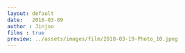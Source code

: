 ```yaml
---
layout: default
date:   2018-03-09
author : Jinjoo
films : true
preview: ../assets/images/film/2018-03-19-Photo_10.jpeg
---
```

